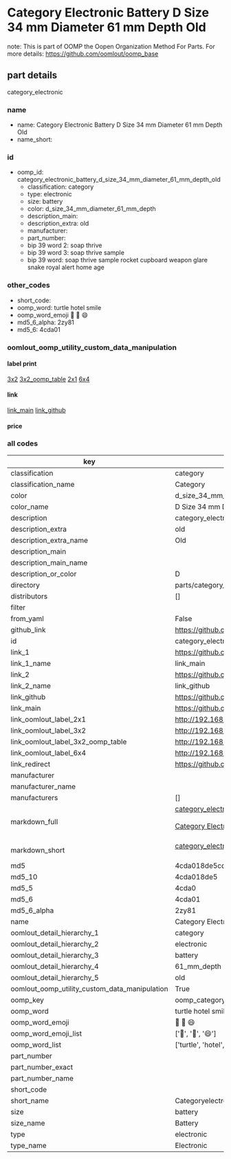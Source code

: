 # Category Electronic Battery D Size 34 mm Diameter 61 mm Depth Old  

note: This is part of OOMP the Oopen Organization Method For Parts. For more details: https://github.com/oomlout/oomp_base

##  part details
  



category_electronic



### name
* name: Category Electronic Battery D Size 34 mm Diameter 61 mm Depth Old
* name_short: 
### id
* oomp_id: category_electronic_battery_d_size_34_mm_diameter_61_mm_depth_old
  * classification: category
  * type: electronic
  * size: battery
  * color: d_size_34_mm_diameter_61_mm_depth
  * description_main: 
  * description_extra: old
  * manufacturer: 
  * part_number: 
  * bip 39 word 2: soap thrive
  * bip 39 word 3: soap thrive sample
  * bip 39 word: soap thrive sample rocket cupboard weapon glare snake royal alert home age

### other_codes
* short_code: 
* oomp_word: turtle hotel smile
* oomp_word_emoji :turtle: :hotel: :smile:
* md5_6_alpha: 2zy81
* md5_6: 4cda01






### oomlout_oomp_utility_custom_data_manipulation
#### label print
[3x2](http://192.168.1.245:1112/?label=oomp%202zy81)
[3x2_oomp_table](http://192.168.1.108:1112/?label=oomp%202zy81)
[2x1](http://192.168.1.242:1112/?label=oomp%202zy81)
[6x4](http://192.168.1.55:1112/?label=oomp%202zy81)    

#### link

[link_main](https://github.com/oomlout/oomlout_oomp_version_1_messy/tree/main/parts/category_electronic_battery_d_size_34_mm_diameter_61_mm_depth_old) [link_github](https://github.com/oomlout/oomlout_oomp_version_1_messy/tree/main/parts/category_electronic_battery_d_size_34_mm_diameter_61_mm_depth_old)                             

#### price







### all codes 
| key | value |  
| --- | --- |  
| classification | category |  
| classification_name | Category |  
| color | d_size_34_mm_diameter_61_mm_depth |  
| color_name | D Size 34 mm Diameter 61 mm Depth |  
| description | category_electronic |  
| description_extra | old |  
| description_extra_name | Old |  
| description_main |  |  
| description_main_name |  |  
| description_or_color | D  |  
| directory | parts/category_electronic_battery_d_size_34_mm_diameter_61_mm_depth_old |  
| distributors | [] |  
| filter |  |  
| from_yaml | False |  
| github_link | https://github.com/oomlout/oomlout_oomp_part_src/tree/main/parts/category_electronic_battery_d_size_34_mm_diameter_61_mm_depth_old |  
| id | category_electronic_battery_d_size_34_mm_diameter_61_mm_depth_old |  
| link_1 | https://github.com/oomlout/oomlout_oomp_version_1_messy/tree/main/parts/category_electronic_battery_d_size_34_mm_diameter_61_mm_depth_old |  
| link_1_name | link_main |  
| link_2 | https://github.com/oomlout/oomlout_oomp_version_1_messy/tree/main/parts/category_electronic_battery_d_size_34_mm_diameter_61_mm_depth_old |  
| link_2_name | link_github |  
| link_github | https://github.com/oomlout/oomlout_oomp_version_1_messy/tree/main/parts/category_electronic_battery_d_size_34_mm_diameter_61_mm_depth_old |  
| link_main | https://github.com/oomlout/oomlout_oomp_version_1_messy/tree/main/parts/category_electronic_battery_d_size_34_mm_diameter_61_mm_depth_old |  
| link_oomlout_label_2x1 | http://192.168.1.242:1112/?label=oomp%202zy81 |  
| link_oomlout_label_3x2 | http://192.168.1.245:1112/?label=oomp%202zy81 |  
| link_oomlout_label_3x2_oomp_table | http://192.168.1.108:1112/?label=oomp%202zy81 |  
| link_oomlout_label_6x4 | http://192.168.1.55:1112/?label=oomp%202zy81 |  
| link_redirect | https://github.com/oomlout/oomlout_oomp_version_1_messy/tree/main/parts/category_electronic_battery_d_size_34_mm_diameter_61_mm_depth_old |  
| manufacturer |  |  
| manufacturer_name |  |  
| manufacturers | [] |  
| markdown_full | [category_electronic_battery_d_size_34_mm_diameter_61_mm_depth_old](none)<br>[](none)<br>[Category Electronic Battery D Size 34 Mm Diameter 61 Mm Depth Old](none)<br><br> |  
| markdown_short | [category_electronic_battery_d_size_34_mm_diameter_61_mm_depth_old](none)<br><br> |  
| md5 | 4cda018de5cd2c5be11aebb77e384e6d |  
| md5_10 | 4cda018de5 |  
| md5_5 | 4cda0 |  
| md5_6 | 4cda01 |  
| md5_6_alpha | 2zy81 |  
| name | Category Electronic Battery D Size 34 mm Diameter 61 mm Depth Old |  
| oomlout_detail_hierarchy_1 | category |  
| oomlout_detail_hierarchy_2 | electronic |  
| oomlout_detail_hierarchy_3 | battery |  
| oomlout_detail_hierarchy_4 | 61_mm_depth |  
| oomlout_detail_hierarchy_5 | old |  
| oomlout_oomp_utility_custom_data_manipulation | True |  
| oomp_key | oomp_category_electronic_battery_d_size_34_mm_diameter_61_mm_depth_old |  
| oomp_word | turtle hotel smile |  
| oomp_word_emoji | :turtle: :hotel: :smile: |  
| oomp_word_emoji_list | [':turtle:', ':hotel:', ':smile:'] |  
| oomp_word_list | ['turtle', 'hotel', 'smile'] |  
| part_number |  |  
| part_number_exact |  |  
| part_number_name |  |  
| short_code |  |  
| short_name | Categoryelectronic |  
| size | battery |  
| size_name | Battery |  
| type | electronic |  
| type_name | Electronic |  
